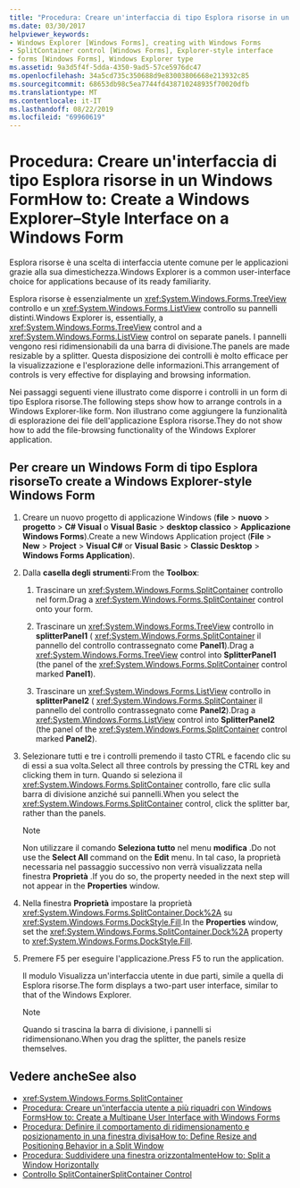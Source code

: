 ```yaml
---
title: "Procedura: Creare un'interfaccia di tipo Esplora risorse in un Windows Form"
ms.date: 03/30/2017
helpviewer_keywords:
- Windows Explorer [Windows Forms], creating with Windows Forms
- SplitContainer control [Windows Forms], Explorer-style interface
- forms [Windows Forms], Windows Explorer type
ms.assetid: 9a3d5f4f-5dda-4350-9ad5-57ce5976dc47
ms.openlocfilehash: 34a5cd735c350688d9e83003806668e213932c85
ms.sourcegitcommit: 68653db98c5ea7744fd438710248935f70020dfb
ms.translationtype: MT
ms.contentlocale: it-IT
ms.lasthandoff: 08/22/2019
ms.locfileid: "69960619"
---
```

# <a name="how-to-create-a-windows-explorerstyle-interface-on-a-windows-form"></a><span data-ttu-id="725c4-102">Procedura: Creare un'interfaccia di tipo Esplora risorse in un Windows Form</span><span class="sxs-lookup"><span data-stu-id="725c4-102">How to: Create a Windows Explorer–Style Interface on a Windows Form</span></span>
<span data-ttu-id="725c4-103">Esplora risorse è una scelta di interfaccia utente comune per le applicazioni grazie alla sua dimestichezza.</span><span class="sxs-lookup"><span data-stu-id="725c4-103">Windows Explorer is a common user-interface choice for applications because of its ready familiarity.</span></span>

 <span data-ttu-id="725c4-104">Esplora risorse è essenzialmente un <xref:System.Windows.Forms.TreeView> controllo e un <xref:System.Windows.Forms.ListView> controllo su pannelli distinti.</span><span class="sxs-lookup"><span data-stu-id="725c4-104">Windows Explorer is, essentially, a <xref:System.Windows.Forms.TreeView> control and a <xref:System.Windows.Forms.ListView> control on separate panels.</span></span> <span data-ttu-id="725c4-105">I pannelli vengono resi ridimensionabili da una barra di divisione.</span><span class="sxs-lookup"><span data-stu-id="725c4-105">The panels are made resizable by a splitter.</span></span> <span data-ttu-id="725c4-106">Questa disposizione dei controlli è molto efficace per la visualizzazione e l'esplorazione delle informazioni.</span><span class="sxs-lookup"><span data-stu-id="725c4-106">This arrangement of controls is very effective for displaying and browsing information.</span></span>

 <span data-ttu-id="725c4-107">Nei passaggi seguenti viene illustrato come disporre i controlli in un form di tipo Esplora risorse.</span><span class="sxs-lookup"><span data-stu-id="725c4-107">The following steps show how to arrange controls in a Windows Explorer-like form.</span></span> <span data-ttu-id="725c4-108">Non illustrano come aggiungere la funzionalità di esplorazione dei file dell'applicazione Esplora risorse.</span><span class="sxs-lookup"><span data-stu-id="725c4-108">They do not show how to add the file-browsing functionality of the Windows Explorer application.</span></span>

## <a name="to-create-a-windows-explorer-style-windows-form"></a><span data-ttu-id="725c4-109">Per creare un Windows Form di tipo Esplora risorse</span><span class="sxs-lookup"><span data-stu-id="725c4-109">To create a Windows Explorer-style Windows Form</span></span>

1. <span data-ttu-id="725c4-110">Creare un nuovo progetto di applicazione Windows (**file** > **nuovo** > **progetto** >  **C# Visual** o **Visual Basic** > **desktop classico**  >  **Applicazione Windows Forms**).</span><span class="sxs-lookup"><span data-stu-id="725c4-110">Create a new Windows Application project (**File** > **New** > **Project** > **Visual C#** or **Visual Basic** > **Classic Desktop** > **Windows Forms Application**).</span></span>

2. <span data-ttu-id="725c4-111">Dalla **casella degli strumenti**:</span><span class="sxs-lookup"><span data-stu-id="725c4-111">From the **Toolbox**:</span></span>

    1. <span data-ttu-id="725c4-112">Trascinare un <xref:System.Windows.Forms.SplitContainer> controllo nel form.</span><span class="sxs-lookup"><span data-stu-id="725c4-112">Drag a <xref:System.Windows.Forms.SplitContainer> control onto your form.</span></span>

    2. <span data-ttu-id="725c4-113">Trascinare un <xref:System.Windows.Forms.TreeView> controllo in **splitterPanel1** ( <xref:System.Windows.Forms.SplitContainer> il pannello del controllo contrassegnato come **Panel1**).</span><span class="sxs-lookup"><span data-stu-id="725c4-113">Drag a <xref:System.Windows.Forms.TreeView> control into **SplitterPanel1** (the panel of the <xref:System.Windows.Forms.SplitContainer> control marked **Panel1**).</span></span>

    3. <span data-ttu-id="725c4-114">Trascinare un <xref:System.Windows.Forms.ListView> controllo in **splitterPanel2** ( <xref:System.Windows.Forms.SplitContainer> il pannello del controllo contrassegnato come **Panel2**).</span><span class="sxs-lookup"><span data-stu-id="725c4-114">Drag a <xref:System.Windows.Forms.ListView> control into **SplitterPanel2** (the panel of the <xref:System.Windows.Forms.SplitContainer> control marked **Panel2**).</span></span>

3. <span data-ttu-id="725c4-115">Selezionare tutti e tre i controlli premendo il tasto CTRL e facendo clic su di essi a sua volta.</span><span class="sxs-lookup"><span data-stu-id="725c4-115">Select all three controls by pressing the CTRL key and clicking them in turn.</span></span> <span data-ttu-id="725c4-116">Quando si seleziona il <xref:System.Windows.Forms.SplitContainer> controllo, fare clic sulla barra di divisione anziché sui pannelli.</span><span class="sxs-lookup"><span data-stu-id="725c4-116">When you select the <xref:System.Windows.Forms.SplitContainer> control, click the splitter bar, rather than the panels.</span></span>

    > [!NOTE]
    > <span data-ttu-id="725c4-117">Non utilizzare il comando **Seleziona tutto** nel menu **modifica** .</span><span class="sxs-lookup"><span data-stu-id="725c4-117">Do not use the **Select All** command on the **Edit** menu.</span></span> <span data-ttu-id="725c4-118">In tal caso, la proprietà necessaria nel passaggio successivo non verrà visualizzata nella finestra **Proprietà** .</span><span class="sxs-lookup"><span data-stu-id="725c4-118">If you do so, the property needed in the next step will not appear in the **Properties** window.</span></span>

4. <span data-ttu-id="725c4-119">Nella finestra **Proprietà** impostare la proprietà <xref:System.Windows.Forms.SplitContainer.Dock%2A> su <xref:System.Windows.Forms.DockStyle.Fill>.</span><span class="sxs-lookup"><span data-stu-id="725c4-119">In the **Properties** window, set the <xref:System.Windows.Forms.SplitContainer.Dock%2A> property to <xref:System.Windows.Forms.DockStyle.Fill>.</span></span>

5. <span data-ttu-id="725c4-120">Premere F5 per eseguire l'applicazione.</span><span class="sxs-lookup"><span data-stu-id="725c4-120">Press F5 to run the application.</span></span>

     <span data-ttu-id="725c4-121">Il modulo Visualizza un'interfaccia utente in due parti, simile a quella di Esplora risorse.</span><span class="sxs-lookup"><span data-stu-id="725c4-121">The form displays a two-part user interface, similar to that of the Windows Explorer.</span></span>

    > [!NOTE]
    > <span data-ttu-id="725c4-122">Quando si trascina la barra di divisione, i pannelli si ridimensionano.</span><span class="sxs-lookup"><span data-stu-id="725c4-122">When you drag the splitter, the panels resize themselves.</span></span>

## <a name="see-also"></a><span data-ttu-id="725c4-123">Vedere anche</span><span class="sxs-lookup"><span data-stu-id="725c4-123">See also</span></span>

- <xref:System.Windows.Forms.SplitContainer>
- [<span data-ttu-id="725c4-124">Procedura: Creare un'interfaccia utente a più riquadri con Windows Forms</span><span class="sxs-lookup"><span data-stu-id="725c4-124">How to: Create a Multipane User Interface with Windows Forms</span></span>](how-to-create-a-multipane-user-interface-with-windows-forms.md)
- [<span data-ttu-id="725c4-125">Procedura: Definire il comportamento di ridimensionamento e posizionamento in una finestra divisa</span><span class="sxs-lookup"><span data-stu-id="725c4-125">How to: Define Resize and Positioning Behavior in a Split Window</span></span>](how-to-define-resize-and-positioning-behavior-in-a-split-window.md)
- [<span data-ttu-id="725c4-126">Procedura: Suddividere una finestra orizzontalmente</span><span class="sxs-lookup"><span data-stu-id="725c4-126">How to: Split a Window Horizontally</span></span>](how-to-split-a-window-horizontally.md)
- [<span data-ttu-id="725c4-127">Controllo SplitContainer</span><span class="sxs-lookup"><span data-stu-id="725c4-127">SplitContainer Control</span></span>](splitcontainer-control-windows-forms.md)
